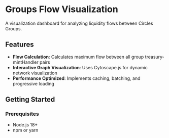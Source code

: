 # Groups Flow Visualization

A visualization dashboard for analyzing liquidity flows between Circles Groups.

## Features

- **Flow Calculation**: Calculates maximum flow between all group treasury-mintHandler pairs
- **Interactive Graph Visualization**: Uses Cytoscape.js for dynamic network visualization
- **Performance Optimized**: Implements caching, batching, and progressive loading

## Getting Started

### Prerequisites

- Node.js 18+ 
- npm or yarn
